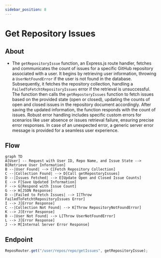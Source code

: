 ```yaml
---
sidebar_position: 8
---
```


# Get Repository Issues

## About

- The `getRepositoryIssue` function, an Express.js route handler, fetches and communicates the count of issues for a specific GitHub repository associated with a user. It begins by retrieving user information, throwing a `UserNotFoundError` if the user is not found in the database. Subsequently, it fetches the repository collection, handling a `FailedToFetchtRepositoryIssues` error if the retrieval is unsuccessful. The function then calls the `getRepostoryIssues` function to fetch issues based on the provided state (open or closed), updating the counts of open and closed issues in the repository document accordingly. After saving the updated information, the function responds with the count of issues. Robust error handling includes specific custom errors for scenarios like user absence or issues retrieval failure, ensuring precise error responses. In case of an unexpected error, a generic server error message is provided for a seamless user experience.

## Flow

```mermaid
graph TD
A[User] -- Request with User ID, Repo Name, and Issue State --> B[Retrieve User Information]
B --|User Found| --> C[Fetch Repository Collection]
C --|Collection Found| --> D[Call getRepostoryIssues]
D --|Issues Fetched| --> E[Update Open and Closed Issue Counts]
E --> F[Save Updated Information]
F --> G[Respond with Issue Count]
G --> H[JSON Response]
D --|Failed to Fetch Issues| --> I[Throw FailedToFetchtRepositoryIssues Error]
I --> J[Error Response]
C --|Collection Not Found| --> K[Throw RepositoryNotFoundError]
K --> J[Error Response]
B --|User Not Found| --> L[Throw UserNotFoundError]
L --> J[Error Response]
J --> M[Internal Server Error Response]
```

## Endpoint

```javascript title="Route/Repoistory/repos.routes.js"
ReposRouter.get("/user/repos/repo/getIssues", getRepositoryIssue);
```
